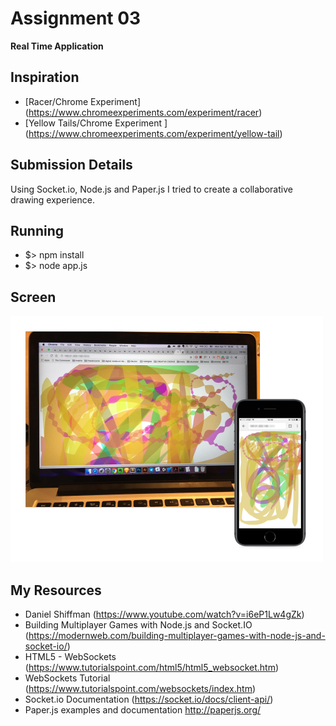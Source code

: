 # Assignment 03

**Real Time Application**

## Inspiration
- [Racer/Chrome Experiment] (https://www.chromeexperiments.com/experiment/racer)
- [Yellow Tails/Chrome Experiment ] (https://www.chromeexperiments.com/experiment/yellow-tail)


## Submission Details
Using Socket.io, Node.js and Paper.js I tried to create a collaborative drawing experience. 

## Running
- $> npm install
- $> node app.js

## Screen
![Reference Screens](img/image.png)


## My Resources
- Daniel Shiffman (https://www.youtube.com/watch?v=i6eP1Lw4gZk)
- Building Multiplayer Games with Node.js and Socket.IO (https://modernweb.com/building-multiplayer-games-with-node-js-and-socket-io/)
- HTML5 - WebSockets (https://www.tutorialspoint.com/html5/html5_websocket.htm)
- WebSockets Tutorial (https://www.tutorialspoint.com/websockets/index.htm)
- Socket.io Documentation (https://socket.io/docs/client-api/)
- Paper.js examples and documentation http://paperjs.org/
